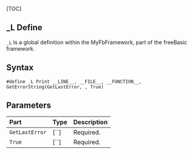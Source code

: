 [TOC]
## _L Define

`_L` Is a global definition within the MyFbFramework, part of the freeBasic framework.
## Syntax

```freeBasic
#define _L Print __LINE__, __FILE__, __FUNCTION__, GetErrorString(GetLastError, , True)
```

## Parameters

|Part|Type|Description|
| :------------ | :------------ | :------------ |
|`GetLastError`|[``]|Required.|
|`True`|[``]|Required.|
